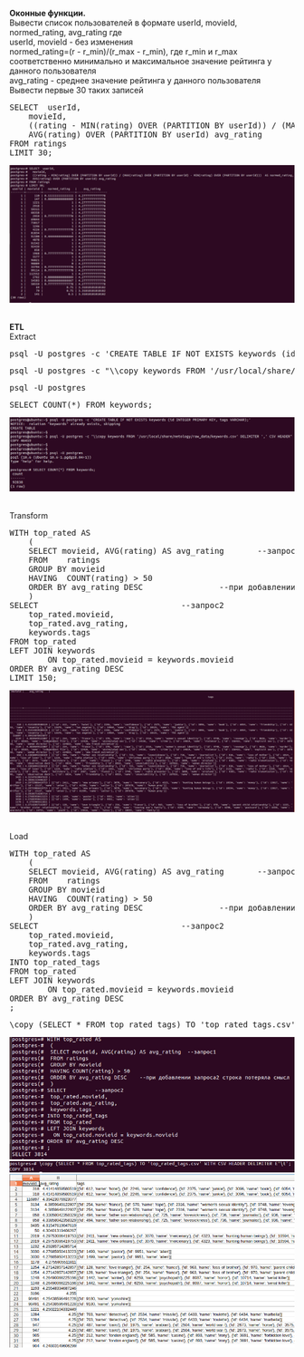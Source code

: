 <p><b>Оконные функции.</b><br>
Вывести список пользователей в формате userId, movieId, normed_rating, avg_rating где <br>
userId, movieId - без изменения<br>
normed_rating=(r - r_min)/(r_max - r_min), где r_min и r_max соответственно минимально и максимальное значение рейтинга у данного пользователя<br>
avg_rating - среднее значение рейтинга у данного пользователя<br>
Вывести первые 30 таких записей<br>
</p>

<pre>
SELECT 	userId, 
	movieId, 
	((rating - MIN(rating) OVER (PARTITION BY userId)) / (MAX(rating) OVER (PARTITION BY userId) - MIN(rating) OVER (PARTITION BY userId)))  AS normed_rating, 
	AVG(rating) OVER (PARTITION BY userId) avg_rating 
FROM ratings 
LIMIT 30;
</pre>
<img src="hw3_1.PNG" alt="">
<br/><br/>

<p><b>ETL</b><br>
Extract<br>
<pre>
psql -U postgres -c 'CREATE TABLE IF NOT EXISTS keywords (id INTEGER PRIMARY KEY, tags VARCHAR);'
</pre>
<pre>
psql -U postgres -c "\\copy keywords FROM '/usr/local/share/netology/raw_data/keywords.csv' DELIMITER ',' CSV HEADER"
</pre>
<pre>
psql -U postgres
</pre>
<pre>
SELECT COUNT(*) FROM keywords;
</pre>
<img src="hw3_2.PNG" alt="">
<br/><br/>

Transform<br>
<pre>
WITH top_rated AS
	(
	SELECT movieid, AVG(rating) AS avg_rating		--запрос1
	FROM	ratings
	GROUP BY movieid
	HAVING	COUNT(rating) > 50
	ORDER BY avg_rating DESC				--при добавлении запроса2 строка потеряла смысл
	)
SELECT 								--запрос2
	top_rated.movieid, 
	top_rated.avg_rating, 
	keywords.tags					
FROM top_rated 
LEFT JOIN keywords
		ON top_rated.movieid = keywords.movieid
ORDER BY avg_rating DESC
LIMIT 150;	
</pre>
<img src="hw3_3.PNG" alt="">
<br/><br/>

Load<br>
<pre>
WITH top_rated AS
	(
	SELECT movieid, AVG(rating) AS avg_rating		--запрос1
	FROM	ratings
	GROUP BY movieid
	HAVING	COUNT(rating) > 50
	ORDER BY avg_rating DESC				--при добавлении запроса2 строка потеряла смысл
	)
SELECT 								--запрос2
	top_rated.movieid, 
	top_rated.avg_rating, 
	keywords.tags
INTO top_rated_tags	
FROM top_rated 
LEFT JOIN keywords
		ON top_rated.movieid = keywords.movieid
ORDER BY avg_rating DESC
;	
</pre>
<pre>
\copy (SELECT * FROM top_rated_tags) TO 'top_rated_tags.csv' WITH CSV HEADER DELIMITER E'\t';
</pre>
<img src="hw3_4.PNG" alt=""><br>
<img src="hw3_5.PNG" alt=""><br>
<img src="hw3_6.PNG" alt=""><br>
<br/><br/>


